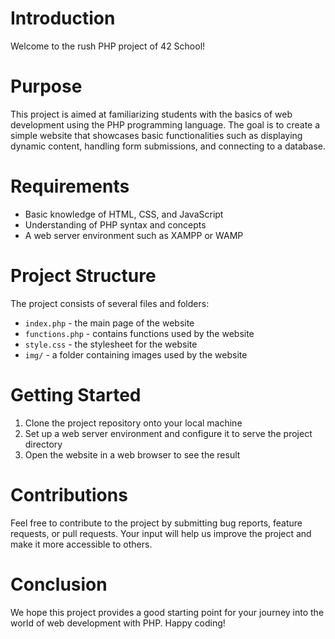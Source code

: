 # Introduction
Welcome to the rush PHP project of 42 School!

# Purpose
This project is aimed at familiarizing students with the basics of web development using the PHP programming language. The goal is to create a simple website that showcases basic functionalities such as displaying dynamic content, handling form submissions, and connecting to a database.

# Requirements
- Basic knowledge of HTML, CSS, and JavaScript
- Understanding of PHP syntax and concepts
- A web server environment such as XAMPP or WAMP

# Project Structure
The project consists of several files and folders:
- `index.php` - the main page of the website
- `functions.php` - contains functions used by the website
- `style.css` - the stylesheet for the website
- `img/` - a folder containing images used by the website

# Getting Started
1. Clone the project repository onto your local machine
2. Set up a web server environment and configure it to serve the project directory
3. Open the website in a web browser to see the result

# Contributions
Feel free to contribute to the project by submitting bug reports, feature requests, or pull requests. Your input will help us improve the project and make it more accessible to others.

# Conclusion
We hope this project provides a good starting point for your journey into the world of web development with PHP. Happy coding!
